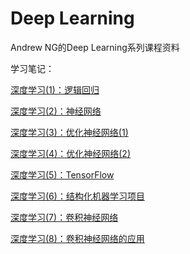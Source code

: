 ﻿# Deep Learning

Andrew NG的Deep Learning系列课程资料

学习笔记：

[深度学习(1)：逻辑回归](http://binweber.top/2017/09/12/deep_learning_1/)

[深度学习(2)：神经网络](http://binweber.top/2017/09/25/deep_learning_2/)

[深度学习(3)：优化神经网络(1)](http://binweber.top/2017/09/28/deep_learning_3/)

[深度学习(4)：优化神经网络(2)](http://binweber.top/2017/10/06/deep_learning_4/)

[深度学习(5)：TensorFlow](http://binweber.top/2017/10/14/deep_learning_5/)

[深度学习(6)：结构化机器学习项目](http://binweber.top/2017/11/09/deep_learning_6/)

[深度学习(7)：卷积神经网络](http://binweber.top/2017/11/28/deep_learning_7/)

[深度学习(8)：卷积神经网络的应用](http://binweber.top/2018/01/18/deep_learning_8/)